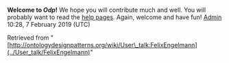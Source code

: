 __Welcome to _Odp_!__ We hope you will contribute much and well. 
You will probably want to read the [help pages](http://ontologydesignpatterns.org/wiki/Help:Contents "Help:Contents"). Again, welcome and have fun! [Admin](../User/ValentinaPresutti "User:ValentinaPresutti") 10:28, 7 February 2019 (UTC)





Retrieved from "[http://ontologydesignpatterns.org/wiki/User\_talk:FelixEngelmann](../User_talk/FelixEngelmann)"
